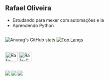 ## Rafael Oliveira

- Estudando para mexer com automações e ia
- Aprendendo Python
## 

![Anurag's GitHub stats](https://github-readme-stats.vercel.app/api?username=rafaelodsantos&show_icons=true&theme=tokyonight)
[![Top Langs](https://github-readme-stats.vercel.app/api/top-langs/?username=rafaelodsantos&langs_count=5&show_icons=true&theme=tokyonight)](https://github.com/rafaelodsantos/github-readme-stats)

<div style="display: inline_block"><br>
  <img align="center" alt="Rafa-Py" height="30" width="40" src="https://cdn.jsdelivr.net/gh/devicons/devicon@latest/icons/python/python-original.svg">
  <img align="center" alt="Rafa-C" height="30" width="40" src="https://cdn.jsdelivr.net/gh/devicons/devicon@latest/icons/c/c-original.svg">
</div>

##

<div> 
  <a href="https://instagram.com/rafa_odsantos" target="_blank"><img src="https://img.shields.io/badge/-Instagram-%23E4405F?style=for-the-badge&logo=instagram&logoColor=white" target="_blank"></a> 
  <a href = "mailto:rafael.odsantos21@gmail.com"><img src="https://img.shields.io/badge/-Gmail-%23333?style=for-the-badge&logo=gmail&logoColor=white" target="_blank"></a>
  <a href="https://www.linkedin.com/in/rafaelodsantos" target="_blank"><img src="https://img.shields.io/badge/-LinkedIn-%230077B5?style=for-the-badge&logo=linkedin&logoColor=white" target="_blank"></a> 
  
</div>
